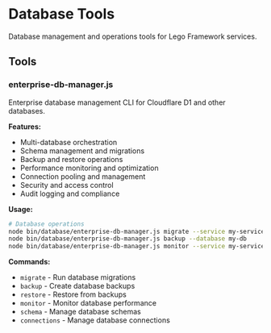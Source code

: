 # Database Tools

Database management and operations tools for Lego Framework services.

## Tools

### enterprise-db-manager.js
Enterprise database management CLI for Cloudflare D1 and other databases.

**Features:**
- Multi-database orchestration
- Schema management and migrations
- Backup and restore operations
- Performance monitoring and optimization
- Connection pooling and management
- Security and access control
- Audit logging and compliance

**Usage:**
```bash
# Database operations
node bin/database/enterprise-db-manager.js migrate --service my-service
node bin/database/enterprise-db-manager.js backup --database my-db
node bin/database/enterprise-db-manager.js monitor --service my-service
```

**Commands:**
- `migrate` - Run database migrations
- `backup` - Create database backups
- `restore` - Restore from backups
- `monitor` - Monitor database performance
- `schema` - Manage database schemas
- `connections` - Manage database connections
